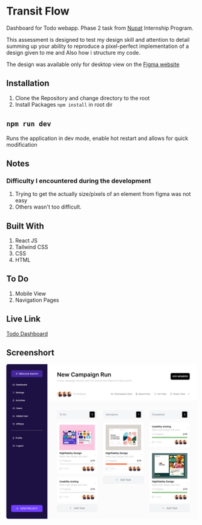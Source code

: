 ﻿# Transit Flow

Dashboard for Todo webapp. Phase 2 task from [Nupat](https://www.nupat.africa/) Internship Program.

This assessment is designed to test my design skill and attention to detail summing up your
ability to reproduce a pixel-perfect implementation of a design given to me and Also how
i structure my code.

The design was available only for desktop view on the [Figma website](https://www.figma.com/file/QdARXcFMveMaXZU37ZtzhD/%F0%9F%98%B5-Responsive-dashboard-design-using-Auto-Layout-(Community)?node-id=1-6&t=7VgChsL6zUli4rRe-0)

## Installation

1. Clone the Repository and change directory to the root
2. Install Packages `npm install` in root dir

## `npm run dev`

Runs the application in dev mode, enable hot restart and allows for quick modification

## Notes

### Difficulty I encountered during the development

1. Trying to get the actually size/pixels of an element from figma was not easy
2. Others wasn't too difficult.

## Built With

1. React JS
2. Tailwind CSS
3. CSS
4. HTML

## To Do

1. Mobile View
2. Navigation Pages

## Live Link

[Todo Dashboard](https://todo-dashboard.vercel.app/)


## Screenshort

![Todo Dashboard Design](./public/dashboard-design.png)

